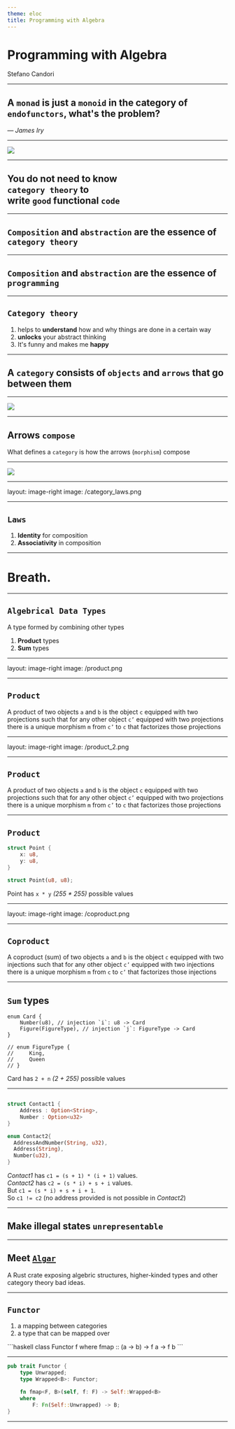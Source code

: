 ```yaml
---
theme: eloc
title: Programming with Algebra
---
```


# Programming with Algebra

Stefano Candori

<!--
Algebra and math is present in our everyday programming, mainly in functional programming?
Don't you believe it? Let's go!
-->

---


## A `monad` is just a `monoid` in the category of `endofunctors`, what's the problem?

_— James Iry_

---

<img src="/category_theory_composition.png" class="rounded-3-xl shadow-xl m-120 h-120" />

---

## You do not need to know <br/>`category theory` to <br/> write `good` functional `code`

<!-- functional programming is just compose functions, compose and compose again. 
Don't throw exceptions, don't use (global) state.

So why study category theory? 

1) Arise of functional programming
2) Functional programming patterns for simplify and solve common challenges that we encounter in our code daily, such as nullable values, error handling, parallel and sequential operations and data validation -> (monoids, functor, applicative, monads, traversable)
3) Strong relationship between (pure) functional programming and mathematics
4) And category theory explains them all
-->

---

## `Composition` and `abstraction` are the essence of `category theory` 

---

## `Composition` and `abstraction` are the essence of `programming` 

---

## `Category theory`

1. helps to __understand__ how and why things are done in a certain way
2. __unlocks__ your abstract thinking
3. It's funny and makes me __happy__ <uim-rocket />

---

## A `category` consists of `objects` and `arrows` that go between them

---

<img src="/category_pig.png" class="rounded-3-xl shadow-xl m-120 h-120" />

---

## Arrows `compose`
What defines a `category` is how the arrows (`morphism`) compose

---

<img src="/category_theory_composition.png" class="rounded-3-xl shadow-xl m-120 h-120" />

---
layout: image-right
image: /category_laws.png

---

## `Laws`

1. __Identity__ for composition
2. __Associativity__ in composition 

---

# Breath.

---

## `Algebrical Data Types`

A type formed by combining other types

1. __Product__ types
2. __Sum__ types

<!-- One of the most amazing aspects of mathematics is that it applies to such a wide range of areas.
we'll use elementary school algebra to reason about functional data types. -->

---
layout: image-right
image: /product.png

---
## `Product`

A product of two objects `a` and `b` is the object `c` equipped with two projections such that for any other object `c’` equipped with two projections there is a unique morphism `m` from `c’` to `c` that factorizes those projections

---
layout: image-right
image: /product_2.png

---
## `Product`

A product of two objects `a` and `b` is the object `c` equipped with two projections such that for any other object `c’` equipped with two projections there is a unique morphism `m` from `c’` to `c` that factorizes those projections

<!-- Example of morphism m Int -> (Int, True) -->

---

## `Product`

```rust
struct Point {
    x: u8,
    y: u8,
}

struct Point(u8, u8);
```

Point has `x * y` _(255 * 255)_ possible values


<!-- A common thing to do in category theory is to reverse all the arrows and see what happens. Doing so for a the product gives us the co-product -->

---
layout: image-right
image: /coproduct.png

---
## `Coproduct`

A coproduct (sum) of two objects `a` and `b` is the object `c` equipped with two injections such that for any other object `c’` equipped with two injections there is a unique morphism `m` from `c` to `c’` that factorizes those injections

<!-- The two injections can either be implemented as constructors or as functions. Let's see an example -->

---

## `Sum` types

```rust{all|2|3|all}
enum Card {
    Number(u8), // injection `i`: u8 -> Card
    Figure(FigureType), // injection `j`: FigureType -> Card
}

// enum FigureType {
//     King,
//     Queen
// }
```
Card has `2 + n` _(2 + 255)_ possible values

<!-- tagged union, variant, enumerative -->

---

```rust

struct Contact1 {
    Address : Option<String>,
    Number : Option<u32>
}

enum Contact2{ 
  AddressAndNumber(String, u32),
  Address(String),
  Number(u32),
}

```

_Contact1_ has `c1 = (s + 1) * (i + 1)` values. <br />
_Contact2_ has `c2 = (s * i) + s + i` values. <br />
But `c1 = (s * i) + s + i + 1`. <br />
So `c1 != c2` (no address provided is not possible in _Contact2_)

<!-- possible in Contact1 {Address = None, Number = None} -->

---

## Make illegal states `unrepresentable`

---

## Meet [`Algar`](https://github.com/cando/Algar) 

A Rust crate exposing algebric structures, higher-kinded types and other category theory bad ideas.

<!-- We'll use code from this library, but don't focuse on code, focus on understading the concepts -->

---

## `Functor`
1. a mapping between categories
2. a type that can be mapped over


<v-click>
```haskell
class Functor f where
    fmap :: (a -> b) -> f a -> f b
```
</v-click>

---

```rust {all|2|3|5-7}
pub trait Functor {
    type Unwrapped;
    type Wrapped<B>: Functor;

    fn fmap<F, B>(self, f: F) -> Self::Wrapped<B>
    where
        F: Fn(Self::Unwrapped) -> B;
}
```
---
